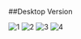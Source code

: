 ##Desktop Version

![1](https://github.com/user-attachments/assets/bd9805d7-3af5-4ffc-a74e-6229b15dc17a)
![2](https://github.com/user-attachments/assets/e5b143f0-4b33-4083-b283-d947695f1188)
![3](https://github.com/user-attachments/assets/c81a3a61-cb10-473c-a9f9-b84d771b01d8)
![4](https://github.com/user-attachments/assets/41da3a40-0c6d-46c5-9a28-57a66ca72924)



